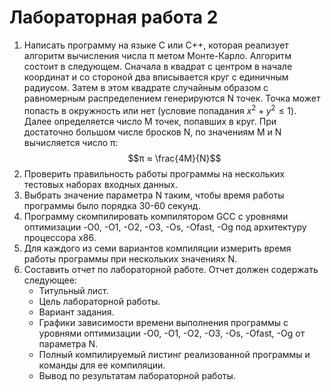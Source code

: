 # Лабораторная работа 2
1. Написать программу на языке C или C++, которая реализует алгоритм вычисления числа π метом Монте-Карло. Алгоритм состоит в следующем. Сначала в квадрат с центром в начале координат и со стороной два вписывается круг с единичным радиусом. Затем в этом квадрате случайным образом с pавномерным распределением генерируются N точек. Точка может попасть в окружность или нет (условие попадания $x^2 + y^2 ≤ 1$). Далее определяется число M точек, попавших в круг. При достаточно большом числе бросков N, по значениям M и N вычисляется число π:
$$π ≈ \frac{4M}{N}$$
2. Проверить правильность работы программы на нескольких тестовых
наборах входных данных.
3. Выбрать значение параметра N таким, чтобы время работы программы
было порядка 30-60 секунд.
4. Программу скомпилировать компилятором GCC с уровнями оптимизации
-O0, -O1, -O2, -O3, -Os, -Ofast, -Og под архитектуру процессора x86.
5. Для каждого из семи вариантов компиляции измерить время работы
программы при нескольких значениях N.
6. Составить отчет по лабораторной работе. Отчет должен содержать
следующее:
    - Титульный лист.
    - Цель лабораторной работы.
    - Вариант задания.
    - Графики зависимости времени выполнения программы с уровнями
оптимизации -O0, -O1, -O2, -O3, -Os, -Ofast, -Og от параметра N.
    - Полный компилируемый листинг реализованной программы и
команды для ее компиляции.
    - Вывод по результатам лабораторной работы.
